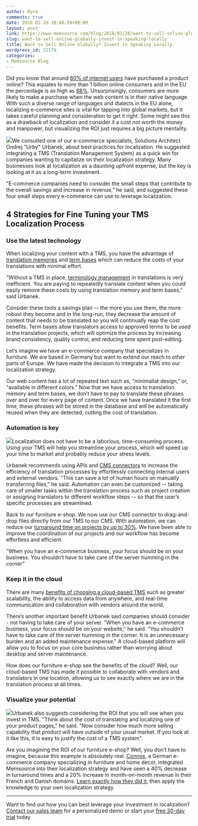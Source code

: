 ```yaml
---
author: Myra
comments: true
date: 2018-02-28 10:46:59+00:00
layout: post
link: https://www.memsource.com/blog/2018/02/28/want-to-sell-online-globally-invest-in-speaking-locally/
slug: want-to-sell-online-globally-invest-in-speaking-locally
title: Want to Sell Online Globally? Invest in Speaking Locally.
wordpress_id: 22179
categories:
- Memsource Blog
---
```


Did you know that around [60% of internet users](https://www.statista.com/statistics/261676/digital-buyer-penetration-worldwide/) have purchased a product online? This equates to more than 1 billion online consumers and in the EU the percentage is as high as [68%](http://ec.europa.eu/eurostat/statistics-explained/index.php/E-commerce_statistics_for_individuals). Unsurprisingly, consumers are more likely to make a purchase when the web content is in their native language. With such a diverse range of languages and dialects in the EU alone, localizing e-commerce sites is vital for tapping into global markets, but it takes careful planning and consideration to get it right. Some might see this as a drawback of localization and consider it a cost not worth the money and manpower, but visualizing the ROI just requires a big picture mentality.<!-- more -->

[![](https://www.memsource.com/wp-content/uploads/2018/02/Ondrej-Urbanek-circle-small.jpg)](https://www.memsource.com/wp-content/uploads/2018/02/Ondrej-Urbanek-circle-small.jpg)We consulted one of our e-commerce specialists, Solutions Architect Ondrej "Urby" Urbanek, about best practices for localization. He suggested integrating a TMS (Translation Management System) as a quick win for companies wanting to capitalize on their localization strategy. Many businesses look at localization as a daunting upfront expense, but the key is looking at it as a long-term investment.

“E-commerce companies need to consider the small steps that contribute to the overall savings and increase in revenue,” he said, and suggested these four small steps every e-commerce can use to leverage localization.


## 4 Strategies for Fine Tuning your TMS Localization Process




### Use the latest technology


When localizing your content with a TMS, you have the advantage of [translation memories](https://help.memsource.com/hc/en-us/articles/115003692212-Translation-Memories) and [term bases](https://help.memsource.com/hc/en-us/articles/115003681851-Term-Bases) which can reduce the costs of your translations with minimal effort.

"Without a TMS in place, [terminology management](https://www.memsource.com/blog/2018/02/16/improve-consistency-with-translation-memory-and-term-bases/) in translations is very inefficient. You are paying to repeatedly translate content when you could easily remove these costs by using translation memory and term bases,” said Urbanek.

Consider these tools a savings plan -- the more you use them, the more robust they become and in the long-run, they decrease the amount of content that needs to be translated so you will continually reap the cost benefits. Term bases allow translators access to approved terms to be used in the translation projects, which will optimize the process by increasing brand consistency, quality control, and reducing time spent post-editing.

Let’s imagine we have an e-commerce company that specializes in furniture. We are based in Germany but want to extend our reach to other parts of Europe. We have made the decision to integrate a TMS into our localization strategy.

Our web content has a lot of repeated text such as, “minimalist design,” or, “available in different colors.” Now that we have access to translation memory and term bases, we don’t have to pay to translate these phrases over and over for every page of content. Once we have translated it the first time, these phrases will be stored in the database and will be automatically reused when they are detected, cutting the cost of translation.


### Automation is key


[![](https://www.memsource.com/wp-content/uploads/2018/02/Translation-Management-System-with-API-graphic.png)](https://www.memsource.com/wp-content/uploads/2018/02/Translation-Management-System-with-API-graphic.png)Localization does not have to be a laborious, time-consuming process. Using your TMS will help you streamline your process, which will speed up your time to market and probably reduce your stress levels.

Urbanek recommends using APIs and [CMS connectors](https://www.memsource.com/integrations/) to increase the efficiency of translation processes by effortlessly connecting internal users and external vendors. "This can save a lot of human hours on manually transferring files," he said. Automation can even be customized -- taking care of smaller tasks within the translation process such as project creation or assigning translators to different workflow steps -- so that the user’s specific processes are streamlined.

Back to our furniture e-shop. We now use our CMS connector to drag-and-drop files directly from our TMS to our CMS. With automation, we can reduce our [turnaround time on projects by up to 30%](https://www.memsource.com/blog/2017/01/18/case-study-localizing-ecommerce-websites/). We have been able to improve the coordination of our projects and our workflow has become effortless and efficient.

“When you have an e-commerce business, your focus should be on your business. You shouldn’t have to take care of the server humming in the corner”


### Keep it in the cloud


There are many [benefits of choosing a cloud-based TMS](https://www.memsource.com/blog/2018/01/29/5-benefits-of-using-a-cloud-server/) such as greater scalability, the ability to access data from anywhere, and real-time communication and collaboration with vendors around the world.

There’s another important benefit Urbanek said companies should consider - not having to take care of your server. "When you have an e-commerce business, your focus should be on your website," he said. "You shouldn’t have to take care of the server humming in the corner. It is an unnecessary burden and an added maintenance expense." A cloud-based platform will allow you to focus on your core business rather than worrying about desktop and server maintenance.

How does our furniture e-shop see the benefits of the cloud? Well, our cloud-based TMS has made it possible to collaborate with vendors and translators in one location, allowing us to see exactly where we are in the translation process at all times.


### Visualize your potential


[![](https://www.memsource.com/wp-content/uploads/2018/02/localization-ROI.png)](https://www.memsource.com/wp-content/uploads/2018/02/localization-ROI.png)Urbanek also suggests considering the ROI that you will see when you invest in TMS. "Think about the cost of translating and localizing one of your product pages," he said. "Now consider how much more selling capability that product will have outside of your usual market. If you look at it like this, it is easy to justify the cost of a TMS system".

Are you imagining the ROI of our furniture e-shop? Well, you don’t have to imagine, because this example is absolutely real. [Connox](https://www.connox.com/), a German e-commerce company specializing in furniture and home decor, integrated Memsource into their localization strategy and have seen a 40% decrease in turnaround times and a 20% increase in month-on-month revenue in their French and Danish domains. [Learn exactly how they did it](https://www.memsource.com/blog/2017/12/11/how-localization-drives-revenue-ecommerce-connox/), then apply the knowledge to your own localization strategy.

---

Want to find out how you can best leverage your investment in localization?
[Contact our sales team](https://www.memsource.com/contact-sales/) for a personalized demo or start your [free 30-day trial](https://cloud.memsource.com/web/organization/signup?e=ULTIMATE) today
